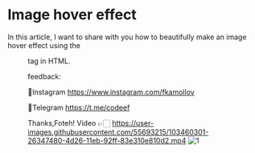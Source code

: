 # Image hover effect
In this article, I want to share with you how to beautifully make an image hover effect using the <figure> tag in HTML.

feedback:

📌Instagram https://www.instagram.com/fkamollov

📌Telegram https://t.me/codeef

Thanks,Foteh!
Video 👉🏻
https://user-images.githubusercontent.com/55693215/103460301-26347480-4d26-11eb-92ff-83e310e810d2.mp4
![1](https://user-images.githubusercontent.com/55693215/103460317-42d0ac80-4d26-11eb-802d-12a7f4be6cbc.png)



